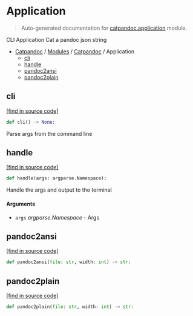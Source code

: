 # Application

> Auto-generated documentation for [catpandoc.application](../../../catpandoc/application.py) module.

CLI Application
Cat a pandoc json string

- [Catpandoc](../README.md#catpandoc-index) / [Modules](../MODULES.md#catpandoc-modules) / [Catpandoc](index.md#catpandoc) / Application
    - [cli](#cli)
    - [handle](#handle)
    - [pandoc2ansi](#pandoc2ansi)
    - [pandoc2plain](#pandoc2plain)

## cli

[[find in source code]](../../../catpandoc/application.py#L47)

```python
def cli() -> None:
```

Parse args from the command line

## handle

[[find in source code]](../../../catpandoc/application.py#L29)

```python
def handle(args: argparse.Namespace):
```

Handle the args and output to the terminal

#### Arguments

- `args` *argparse.Namespace* - Args

## pandoc2ansi

[[find in source code]](../../../catpandoc/application.py#L13)

```python
def pandoc2ansi(file: str, width: int) -> str:
```

## pandoc2plain

[[find in source code]](../../../catpandoc/application.py#L21)

```python
def pandoc2plain(file: str, width: int) -> str:
```
